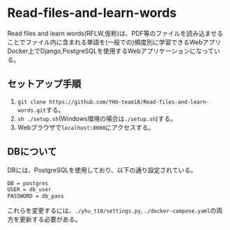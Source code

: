 # Read-files-and-learn-words

Read files and learn words(RFLW,仮称)は、PDF等のファイルを読み込ませることでファイル内に含まれる単語を(一般での)頻度別に学習できるWebアプリ  
Docker上でDjango,PostgreSQLを使用するWebアプリケーションになっている。

## セットアップ手順

1. `git clone https://github.com/YHU-team18/Read-files-and-learn-words.git`する。
1. `sh ./setup.sh`(Windows環境の場合は`./setup.sh`)する。
1. Webブラウザで`localhost:8000`にアクセスする。

## DBについて

DBには、PostgreSQLを使用しており、以下の通り設定されている。

```txt
DB = postgres
USER = db_user
PASSWORD = db_pass
```

これらを変更するには、`./yhu_t18/settings.py`, `./docker-compose.yaml`の両方を更新する必要がある。
